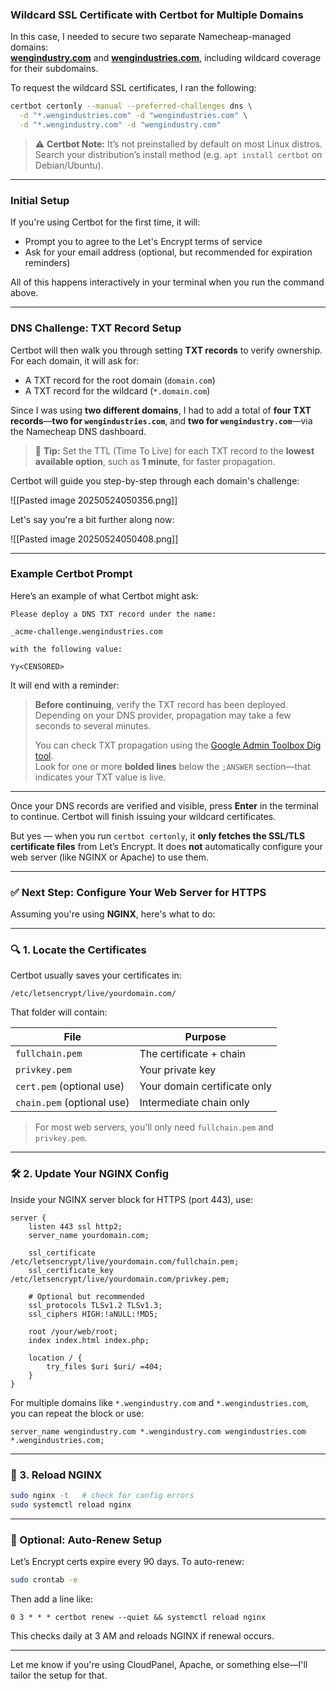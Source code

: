 ### Wildcard SSL Certificate with Certbot for Multiple Domains

In this case, I needed to secure two separate Namecheap-managed domains:  
[**wengindustry.com**](https://wengindustry.com/) and [**wengindustries.com**](https://wengindustries.com/), including wildcard coverage for their subdomains.

To request the wildcard SSL certificates, I ran the following:

```bash
certbot certonly --manual --preferred-challenges dns \
  -d "*.wengindustries.com" -d "wengindustries.com" \
  -d "*.wengindustry.com" -d "wengindustry.com"
```

> ⚠️ **Certbot Note:** It’s not preinstalled by default on most Linux distros. Search your distribution’s install method (e.g. `apt install certbot` on Debian/Ubuntu).

---

### Initial Setup

If you're using Certbot for the first time, it will:
- Prompt you to agree to the Let's Encrypt terms of service
- Ask for your email address (optional, but recommended for expiration reminders)

All of this happens interactively in your terminal when you run the command above.

---

### DNS Challenge: TXT Record Setup

Certbot will then walk you through setting **TXT records** to verify ownership. For each domain, it will ask for:
- A TXT record for the root domain (`domain.com`)
- A TXT record for the wildcard (`*.domain.com`)

Since I was using **two different domains**, I had to add a total of **four TXT records**—**two for `wengindustries.com`**, and **two for `wengindustry.com`**—via the Namecheap DNS dashboard.

> 🧠 **Tip:** Set the TTL (Time To Live) for each TXT record to the **lowest available option**, such as **1 minute**, for faster propagation.

Certbot will guide you step-by-step through each domain's challenge:

![[Pasted image 20250524050356.png]]

Let's say you're a bit further along now:

![[Pasted image 20250524050408.png]]

---

### Example Certbot Prompt

Here’s an example of what Certbot might ask:

```
Please deploy a DNS TXT record under the name:

_acme-challenge.wengindustries.com

with the following value:

Yy<CENSORED>
```

It will end with a reminder:

> **Before continuing**, verify the TXT record has been deployed. Depending on your DNS provider, propagation may take a few seconds to several minutes.
> 
> You can check TXT propagation using the [Google Admin Toolbox Dig tool](https://toolbox.googleapps.com/apps/dig/#TXT/_acme-challenge.wengindustry.com).  
> Look for one or more **bolded lines** below the `;ANSWER` section—that indicates your TXT value is live.

---

Once your DNS records are verified and visible, press **Enter** in the terminal to continue. Certbot will finish issuing your wildcard certificates.

But yes — when you run `certbot certonly`, it **only fetches the SSL/TLS certificate files** from Let’s Encrypt. It does **not** automatically configure your web server (like NGINX or Apache) to use them.

---

### ✅ Next Step: Configure Your Web Server for HTTPS

Assuming you're using **NGINX**, here's what to do:

---

### 🔍 1. Locate the Certificates

Certbot usually saves your certificates in:

```
/etc/letsencrypt/live/yourdomain.com/
```

That folder will contain:

|File|Purpose|
|---|---|
|`fullchain.pem`|The certificate + chain|
|`privkey.pem`|Your private key|
|`cert.pem` (optional use)|Your domain certificate only|
|`chain.pem` (optional use)|Intermediate chain only|

> For most web servers, you'll only need `fullchain.pem` and `privkey.pem`.

---

### 🛠️ 2. Update Your NGINX Config

Inside your NGINX server block for HTTPS (port 443), use:

```nginx
server {
    listen 443 ssl http2;
    server_name yourdomain.com;

    ssl_certificate /etc/letsencrypt/live/yourdomain.com/fullchain.pem;
    ssl_certificate_key /etc/letsencrypt/live/yourdomain.com/privkey.pem;

    # Optional but recommended
    ssl_protocols TLSv1.2 TLSv1.3;
    ssl_ciphers HIGH:!aNULL:!MD5;

    root /your/web/root;
    index index.html index.php;

    location / {
        try_files $uri $uri/ =404;
    }
}
```

For multiple domains like `*.wengindustry.com` and `*.wengindustries.com`, you can repeat the block or use:

```nginx
server_name wengindustry.com *.wengindustry.com wengindustries.com *.wengindustries.com;
```

---

### 🧪 3. Reload NGINX

```bash
sudo nginx -t   # check for config errors
sudo systemctl reload nginx
```

---

### 🔁 Optional: Auto-Renew Setup

Let’s Encrypt certs expire every 90 days. To auto-renew:

```bash
sudo crontab -e
```

Then add a line like:

```
0 3 * * * certbot renew --quiet && systemctl reload nginx
```

This checks daily at 3 AM and reloads NGINX if renewal occurs.

---

Let me know if you're using CloudPanel, Apache, or something else—I'll tailor the setup for that.